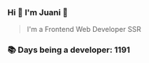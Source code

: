 ### Hi 👋 I&#39;m Juani 🦁

> I&#39;m a Frontend Web Developer SSR

### 📚 Days being a developer: 1191
